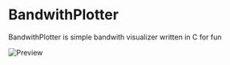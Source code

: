 # BandwithPlotter
BandwithPlotter is simple bandwith visualizer written in C for fun

![Preview](http://i.imgur.com/LPKn33v.png)
